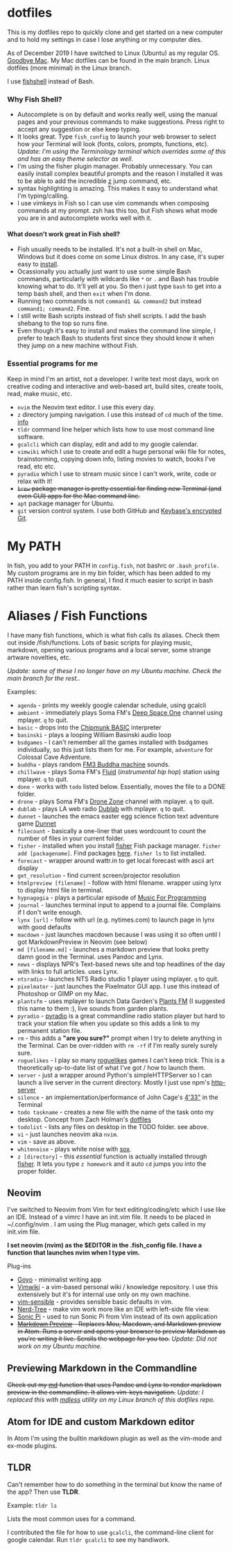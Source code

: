 dotfiles
========

This is my dotfiles repo to quickly clone and get started on a new computer and to hold my settings in case I lose anything or my computer dies.

As of December 2019 I have switched to Linux (Ubuntu) as my regular OS. [Goodbye Mac](https://opensource.com/article/20/3/mac-linux). My Mac dotfiles can be found in the main branch. Linux dotfiles (more minimal) in the Linux branch.

I use [fishshell](https://fishshell.com/) instead of Bash.

### Why Fish Shell?

- Autocomplete is on by default and works really well, using the manual pages and your previous commands to make suggestions. Press right to accept any suggestion or else keep typing.
- It looks great. Type ```fish_config``` to launch your web browser to select how your Terminal will look (fonts, colors, prompts, functions, etc). *Update: I'm using the Terminology terminal which overrides some of this and has an easy theme selector as well*.
- I'm using the fisher plugin manager. Probably unnecessary. You can easily install complex beautiful prompts and the reason I installed it was to be able to add the incredible [z](https://github.com/jethrokuan/z) jump command, etc. 
- syntax highlighting is amazing. This makes it easy to understand what I'm typing/calling.
- I use vimkeys in Fish so I can use vim commands when composing commands at my prompt. zsh has this too, but Fish shows what mode you are in and autocomplete works well with it.

#### What doesn't work great in Fish shell?

- Fish usually needs to be installed. It's not a built-in shell on Mac, Windows but it does come on some Linux distros. In any case, it's super easy to [install](https://fishshell.com/).
- Ocassionally you actually just want to use some simple Bash commands, particularly with wildcards like ```*``` or ```.``` and Bash has trouble knowing what to do. It'll yell at you. So then i just type ```bash``` to get into a temp bash shell, and then ```exit``` when I'm done.
- Running two commands is not ```command1 && command2``` but instead ```command1; command2```. Fine.
- I still write Bash scripts instead of fish shell scripts. I add the bash shebang to the top so runs fine.
- Even though it's easy to install and makes the command line simple, I prefer to teach Bash to students first since they should know it when they jump on a new machine without Fish.

### Essential programs for me

Keep in mind I'm an artist, not a developer. I write text most days, work on creative coding and interactive and web-based art, build sites, create tools, read, make music, etc.

- ```nvim``` the Neovim text editor. I use this every day.
- ```z``` directory jumping navigation. I use this instead of ```cd``` much of the time. [info](https://github.com/jethrokuan/z)
- ```tldr``` command line helper which lists how to use most command line software. 
- ```gcalcli``` which can display, edit and add to my google calendar.
- ```vimwiki``` which I use to create and edit a huge personal wiki file for notes, brainstorming, copying down info, listing movies to watch, books I've read, etc etc.
- ```pyradio``` which I use to stream music since I can't work, write, code or relax with it!
- ~~```brew``` package manager is pretty essential for finding new Terminal (and even GUI) apps for the Mac command line.~~
- ```apt``` package manager for Ubuntu.
- ```git``` version control system. I use both GitHub and [Keybase's encrypted Git](https://keybase.io/blog/encrypted-git-for-everyone).

# My PATH
In fish, you add to your PATH in `config.fish`, not bashrc or `.bash_profile.` My custom programs are in my bin folder, which has been added to my PATH inside config.fish. In general, I find it much easier to script in bash rather than learn fish's scripting syntax.

# Aliases / Fish Functions
I have many fish functions, which is what fish calls its aliases. Check them out inside /fish/functions. Lots of basic scripts for playing music, markdown, opening various programs and a local server, some strange artware novelties, etc.

*Update: some of these I no longer have on my Ubuntu machine. Check the main branch for the rest.*.

Examples:
- ```agenda``` - prints my weekly google calendar schedule, using gcalcli
- ```ambient``` - immediately plays Soma FM's [Deep Space One](https://somafm.com/deepspaceone/) channel using mplayer. ```q``` to quit.
- ```basic``` - drops into the [Chipmunk BASIC](http://www.nicholson.com/rhn/basic/) interpreter
- ```basinski``` - plays a looping William Basinski audio loop
- ```bsdgames``` - I can't remember all the games installed with bsdgames individually, so this just lists them for me. For example, ```adventure``` for Colossal Cave Adventure.
- ```buddha``` - plays random [FM3 Buddha machine](https://en.wikipedia.org/wiki/FM3) sounds.
- ```chillwave``` - plays Soma FM's [Fluid](https://somafm.com/fluid/) (*instrumental hip hop*) station using mplayer. ```q``` to quit.
- ```done``` - works with ```todo``` listed below. Essentially, moves the file to a DONE folder.
- ```drone``` - plays Soma FM's [Drone Zone](https://somafm.com/dronezone/) channel with mplayer. ```q``` to quit.
- ```dublab``` - plays LA web radio [Dublab](https://www.dublab.com/) with mplayer. ```q``` to quit.
- ```dunnet``` - launches the emacs easter egg science fiction text adventure game [Dunnet](https://en.wikipedia.org/wiki/Dunnet_(video_game))
- ```filecount``` - basically a one-liner that uses wordcount to count the number of files in your current folder.
- ```fisher``` - installed when you install [fisher](https://github.com/jorgebucaran/fisher) Fish package manager. ```fisher add [packagename]```. Find packages [here](https://github.com/jorgebucaran/awesome-fish). ```fisher ls``` to list installed.
- ```forecast``` - wrapper around wattr.in to get local forecast with ascii art display
- ```get_resolution``` - find current screen/projector resolution
- ```htmlpreview [filename]``` - follow with html filename. wrapper using lynx to display html file in terminal.
- ```hypnagogia``` - plays a particular episode of [Music For Programming](https://musicforprogramming.net/)
- ```journal``` - launches terminal input to append to a journal file. Complains if I don't write enough.
- ```lynx [url]``` - follow with url (e.g. nytimes.com) to launch page in lynx with good defaults
- ```macdown``` - just launches macdown because I was using it so often until I got MarkdownPreview in Neovim (see below)
- ```md [filename.md]``` - launches a markdown preview that looks pretty damn good in the Terminal. uses Pandoc and Lynx.
- ```news``` - displays NPR's Text-based news site and top headlines of the day with links to full articles. uses Lynx.
- ```ntsradio``` - launches NTS Radio studio 1 player using mplayer. ```q``` to quit.
- ```pixelmator``` - just launches the Pixelmator GUI app. I use this instead of Photoshop or GIMP on my Mac.
- ```plantsfm``` - uses mplayer to launch Data Garden's [Plants FM](http://www.plants.fm/) (I suggested this name to them :), live sounds from garden plants.
- ```pyradio``` - [pyradio](http://www.coderholic.com/pyradio/) is a great commandline radio station player but hard to track your station file when you update so this adds a link to my permanent station file.
- ```rm``` - this adds a **"are you sure?"** prompt when I try to delete anything in the Terminal. Can be over-ridden with ```rm -rf``` if I'm really surely surely sure.
- ```roguelikes``` - I play so many [roguelikes](https://www.reddit.com/r/roguelikes/) games I can't keep trick. This is a theoretically up-to-date list of what I've got / how to launch them.
- ```server``` - just a wrapper around Python's simpleHTTPServer so I can launch a live server in the current directory. Mostly I just use npm's [http-server](https://www.npmjs.com/package/http-server)
- ```silence``` - an implementation/performance of John Cage's [4'33"](https://en.wikipedia.org/wiki/4%E2%80%B233%E2%80%B3) in the Terminal
- ```todo taskname``` - creates a new file with the name of the task onto my desktop. Concept from Zach Holman's [dotfiles](https://zachholman.com/2010/08/dotfiles-are-meant-to-be-forked/)
- ```todolist``` - lists any files on desktop in the TODO folder. see above.
- ```vi``` - just launches neovim aka ```nvim```.
- ```vim``` - save as above.
- ```whitenoise``` - plays white noise with [sox](http://sox.sourceforge.net/).
- ```z [directory]``` - this *essential* function is actually installed through [fisher](https://github.com/jorgebucaran/fisher). It lets you type ```z homework``` and it auto ```cd``` jumps you into the proper folder.

## Neovim
I've switched to Neovim from Vim for text editing/coding/etc which I use like an IDE. Instead of a vimrc I have an init.vim file. It needs to be placed in ~/.config/nvim . I am using the Plug manager, which gets called in my init.vim file.

**I set neovim (nvim) as the $EDITOR in the .fish_config file. I have a function that launches nvim when I type vim.** 

Plug-ins
- [Goyo](https://github.com/junegunn/goyo.vim) - minimalist writing app
- [Vimwiki](https://vimwiki.github.io/) - a vim-based personal wiki / knowledge repository. I use this extensively but it's for internal use only on my own machine.
- [vim-sensible](https://www.vim.org/scripts/script.php?script_id=4391) - provides sensible basic defaults in vim.
- [Nerd-Tree](https://github.com/scrooloose/nerdtree) - make vim work more like an IDE with left-side file view.
- [Sonic Pi](https://github.com/dermusikman/sonicpi.vim) - used to run Sonic Pi from Vim instead of its own application
- ~~[Markdown Preview](https://github.com/iamcco/markdown-preview.nvim) - Replaces Mou, Macdown, and Markdown preview in Atom. Runs a server and opens your browser to preview Markdown as you're writing it live. Scrolls the webpage for you too.~~ *Update: Did not work on my Ubuntu machine.*

## Previewing Markdown in the Commandline
~~Check out my [md](fish/functions/md.fish) function that uses Pandoc and Lynx to render markdown preview in the commandline. It allows vim-keys navigation.~~ *Update: I replaced this with [mdless](https://brettterpstra.com/projects/mdless/) utility on my Linux branch of this dotfiles repo.*

## Atom for IDE and custom Markdown editor
In Atom I'm using the builtin markdown plugin as well as the vim-mode and ex-mode plugins.  

## TLDR

Can't remember how to do something in the terminal but know the name of the app? Then use **TLDR**.

Example: ```tldr ls```

Lists the most common uses for a command.

I contributed the file for how to use ```gcalcli```, the command-line client for google calendar. Run ```tldr gcalcli``` to see my handiwork.
